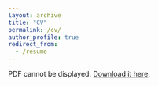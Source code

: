 ```yaml
---
layout: archive
title: "CV"
permalink: /cv/
author_profile: true
redirect_from:
  - /resume
---
```


<object data="https://alexandramathieu.github.io/website/files/Alexandra_Mathieu_CV.pdf" type="application/pdf" width="100%" height="500px">
  <p>PDF cannot be displayed. <a href="https://alexandramathieu.github.io/website/files/Alexandra_Mathieu_CV.pdf">Download it here</a>.</p>
</object>